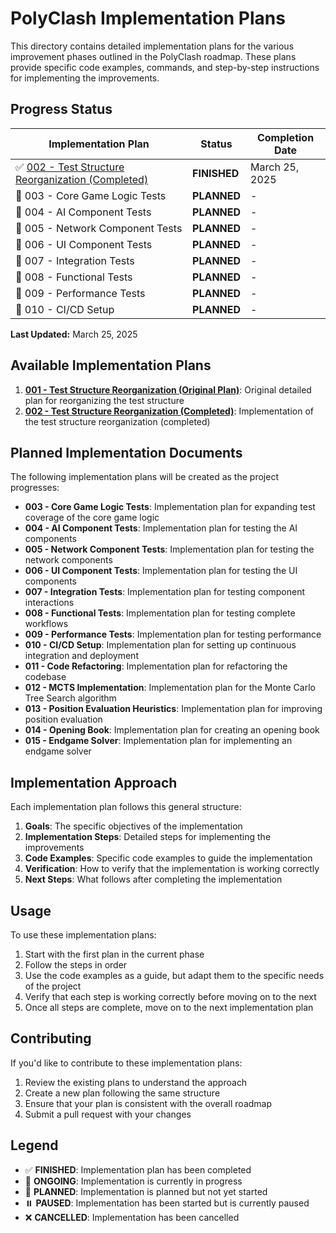 # PolyClash Implementation Plans

This directory contains detailed implementation plans for the various improvement phases outlined in the PolyClash roadmap. These plans provide specific code examples, commands, and step-by-step instructions for implementing the improvements.

## Progress Status

| Implementation Plan | Status | Completion Date |
|---------------------|--------|----------------|
| ✅ [002 - Test Structure Reorganization (Completed)](002_test_structure_reorganization_completed.md) | **FINISHED** | March 25, 2025 |
| 📅 003 - Core Game Logic Tests | **PLANNED** | - |
| 📅 004 - AI Component Tests | **PLANNED** | - |
| 📅 005 - Network Component Tests | **PLANNED** | - |
| 📅 006 - UI Component Tests | **PLANNED** | - |
| 📅 007 - Integration Tests | **PLANNED** | - |
| 📅 008 - Functional Tests | **PLANNED** | - |
| 📅 009 - Performance Tests | **PLANNED** | - |
| 📅 010 - CI/CD Setup | **PLANNED** | - |

**Last Updated:** March 25, 2025

## Available Implementation Plans

1. [**001 - Test Structure Reorganization (Original Plan)**](001_test_structure_reorganization.md): Original detailed plan for reorganizing the test structure
2. [**002 - Test Structure Reorganization (Completed)**](002_test_structure_reorganization_completed.md): Implementation of the test structure reorganization (completed)

## Planned Implementation Documents

The following implementation plans will be created as the project progresses:

- **003 - Core Game Logic Tests**: Implementation plan for expanding test coverage of the core game logic
- **004 - AI Component Tests**: Implementation plan for testing the AI components
- **005 - Network Component Tests**: Implementation plan for testing the network components
- **006 - UI Component Tests**: Implementation plan for testing the UI components
- **007 - Integration Tests**: Implementation plan for testing component interactions
- **008 - Functional Tests**: Implementation plan for testing complete workflows
- **009 - Performance Tests**: Implementation plan for testing performance
- **010 - CI/CD Setup**: Implementation plan for setting up continuous integration and deployment
- **011 - Code Refactoring**: Implementation plan for refactoring the codebase
- **012 - MCTS Implementation**: Implementation plan for the Monte Carlo Tree Search algorithm
- **013 - Position Evaluation Heuristics**: Implementation plan for improving position evaluation
- **014 - Opening Book**: Implementation plan for creating an opening book
- **015 - Endgame Solver**: Implementation plan for implementing an endgame solver

## Implementation Approach

Each implementation plan follows this general structure:

1. **Goals**: The specific objectives of the implementation
2. **Implementation Steps**: Detailed steps for implementing the improvements
3. **Code Examples**: Specific code examples to guide the implementation
4. **Verification**: How to verify that the implementation is working correctly
5. **Next Steps**: What follows after completing the implementation

## Usage

To use these implementation plans:

1. Start with the first plan in the current phase
2. Follow the steps in order
3. Use the code examples as a guide, but adapt them to the specific needs of the project
4. Verify that each step is working correctly before moving on to the next
5. Once all steps are complete, move on to the next implementation plan

## Contributing

If you'd like to contribute to these implementation plans:

1. Review the existing plans to understand the approach
2. Create a new plan following the same structure
3. Ensure that your plan is consistent with the overall roadmap
4. Submit a pull request with your changes

## Legend

- ✅ **FINISHED**: Implementation plan has been completed
- 🔄 **ONGOING**: Implementation is currently in progress
- 📅 **PLANNED**: Implementation is planned but not yet started
- ⏸️ **PAUSED**: Implementation has been started but is currently paused
- ❌ **CANCELLED**: Implementation has been cancelled
